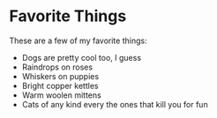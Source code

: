# Favorite Things

These are a few of my favorite things:

- Dogs are pretty cool too, I guess
- Raindrops on roses
- Whiskers on puppies
- Bright copper kettles
- Warm woolen mittens
- Cats of any kind every the ones that kill you for fun
